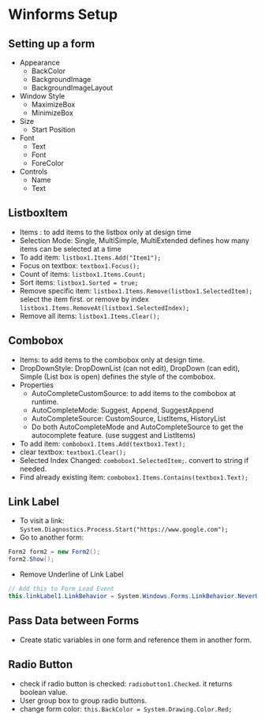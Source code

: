 # Winforms Setup

## Setting up a form

- Appearance
  - BackColor
  - BackgroundImage
  - BackgroundImageLayout
- Window Style
  - MaximizeBox
  - MinimizeBox
- Size
  - Start Position
- Font
  - Text
  - Font
  - ForeColor
- Controls
  - Name
  - Text

## ListboxItem

- Items : to add items to the listbox only at design time
- Selection Mode: Single, MultiSimple, MultiExtended defines how many items can be selected at a time
- To add item: `listbox1.Items.Add("Item1");`
- Focus on textbox: `textbox1.Focus();`
- Count of items: `listbox1.Items.Count;`
- Sort items: `listbox1.Sorted = true;`
- Remove specific item: `listbox1.Items.Remove(listbox1.SelectedItem);` select the item first. or remove by index `listbox1.Items.RemoveAt(listbox1.SelectedIndex);`
- Remove all items: `listbox1.Items.Clear();`

## Combobox

- Items: to add items to the combobox only at design time.
- DropDownStyle: DropDownList (can not edit), DropDown (can edit), Simple (List box is open) defines the style of the combobox.
- Properties
  - AutoCompleteCustomSource: to add items to the combobox at runtime.
  - AutoCompleteMode: Suggest, Append, SuggestAppend
  - AutoCompleteSource: CustomSource, ListItems, HistoryList
  - Do both AutoCompleteMode and AutoCompleteSource to get the autocomplete feature. (use suggest and ListItems)
- To add item: `combobox1.Items.Add(textbox1.Text);`
- clear textbox: `textbox1.Clear();`
- Selected Index Changed: `combobox1.SelectedItem;`. convert to string if needed.
- Find already existing item: `combobox1.Items.Contains(textbox1.Text);`

## Link Label

- To visit a link: `System.Diagnostics.Process.Start("https://www.google.com");`
- Go to another form:

```csharp
Form2 form2 = new Form2();
form2.Show();
```

- Remove Underline of Link Label

```csharp
// Add this to Form_Load Event
this.linkLabel1.LinkBehavior = System.Windows.Forms.LinkBehavior.NeverUnderline;
```

## Pass Data between Forms

- Create static variables in one form and reference them in another form.

## Radio Button

- check if radio button is checked: `radiobutton1.Checked`. it returns boolean value.
- User group box to group radio buttons.
- change form color: `this.BackColor = System.Drawing.Color.Red;`
